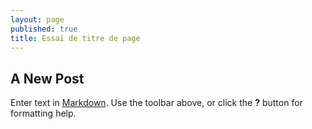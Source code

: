 ```yaml
---
layout: page
published: true
title: Essai de titre de page
---
```

## A New Post

Enter text in [Markdown](http://daringfireball.net/projects/markdown/). Use the toolbar above, or click the **?** button for formatting help.
